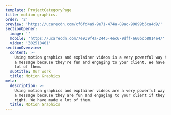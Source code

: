 ```yaml
---
template: ProjectCategoryPage
title: motion graphics.
order: '2'
preview: 'https://ucarecdn.com/cf6fd4a9-9e71-474a-89ac-99899b5ca4d9/'
sectionOpener:
  image: ''
  mobile: 'https://ucarecdn.com/7e939f4a-2445-4ec6-9dff-660bcb8814e4/'
  video: '302518461'
sectionOverview:
  content: >-
    Using motion graphics and explainer videos is a very powerful way to convey
    a message because they're fun and engaging to your client. We have made a
    lot of them.
  subtitle: Our work
  title: Motion Graphics
meta:
  description: >-
    Using motion graphics and explainer videos are a very powerful way to convey
    a message because they are fun and engaging to your client if they are made
    right. We have made a lot of them.
  title: Motion Graphics
---
```


